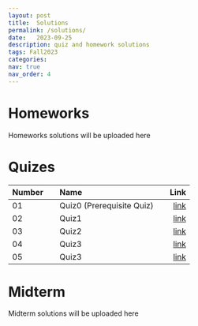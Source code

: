 ```yaml
---
layout: post
title:  Solutions
permalink: /solutions/
date:   2023-09-25
description: quiz and homework solutions
tags: Fall2023
categories:
nav: true
nav_order: 4
---
```

# Homeworks
<p>Homeworks solutions will be uploaded here</p>

# Quizes

| Number | &nbsp; &nbsp; Name                                                | Link                                           |
| :----  | :---------------------------------------------------------------  | ---------------------------------------------: |
| 01     | &nbsp; &nbsp; Quiz0 (Prerequisite Quiz) &nbsp; &nbsp;| <a href='/assets/Fall2023/pdf/quiz0_solution.pdf'>link</a> |
| 02     | &nbsp; &nbsp; Quiz1 &nbsp; &nbsp;| <a href='/assets/Fall2023/pdf/quiz1_solution.pdf'>link</a> |
| 03     | &nbsp; &nbsp; Quiz2 &nbsp; &nbsp;| <a href='/assets/Fall2023/pdf/quiz2_solution.pdf'>link</a> |
| 04     | &nbsp; &nbsp; Quiz3 &nbsp; &nbsp;| <a href='/assets/Fall2023/pdf/quiz3_solution.pdf'>link</a> |
| 05     | &nbsp; &nbsp; Quiz3 &nbsp; &nbsp;| <a href='/assets/Fall2023/pdf/quiz4_solution.pdf'>link</a> |



# Midterm
<p>Midterm solutions will be uploaded here</p>
